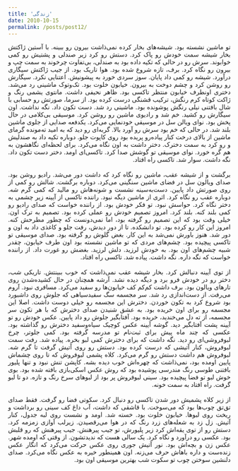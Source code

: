 ```yaml
---
title: 'زندگی'
date: 2010-10-15
permalink: /posts/post12/
---
```

<div align="justify" dir="rtl">

تو ماشین نشسته بود. شیشه‌های بخار کرده نمی‌ذاشت بیرون رو ببینه. با آستین ژاکتش بخار شیشه سمت خودش رو پاک کرد. دستش رو کرد زیر صندلی و پشتیش رو کمی خوابوند. سرش رو در حالی که تکیه داده بود به صندلی، بی‌تفاوت چرخوند به سمت چپ و بیرون رو نگاه کرد. برف، تازه شروع شده بود. هوا تاریک بود. از جیب ژاکتش سیگاری درآورد. شیشه رو کمی داد پایان. سوز سردی خورد به پیشونیش. اعتنایی نکرد. سیگارش رو روشن کرد و چشم دوخت به بیرون. خیابون خلوت بود. تک‌وتوک ماشینی رد می‌شد. دختری اونطرف خیابون منتظر تاکسی بود. ظاهر نحیفی داشت. مانتوی یشمی رنگ و ژاکت کوتاه کرم رنگش، ترکیب قشنگی درست کرده بود. از سرما، صورتش رو حسابی با شال بافتنی نیلی رنگش پوشونده بود. ماشینی رد شد. دست تکون داد. نگه نداشت. اون سیگارش رو کشید. خم شد و رادیوی ماشین رو روشن کرد. موسیقی بی‌کلامی در حال پخش بود.  نوای ویالن سل در موسیقی خودنمایی می‌کرد. یکدفعه صدایی از جلوی ماشین بلند شد. در حالی که خم بود سرش رو آورد بالا. گربه‌ای رو دید که به امید ته‌مونده گرمای ماشین از بالای درخت کنار پیاده‌رو پریده بود روی کاپوت جلو. دوباره تکیه داد به صندلیش و رو کرد به سمت دخترک. دختر داشت به اون نگاه می‌کرد. برای لحظه‌ای نگاهشون به هم گره خورد. نوای موسیقی تو گوشش صدا کرد. تاکسی‌ای اومد. دختر دست تکون داد. نگه داشت. سوار شد. تاکسی راه افتاد.<br>
<br>
برگشت و از شیشه عقب، ماشین رو نگاه کرد که داشت دور می‌شد. رادیو روشن بود. صدای ویالون سل در فضای ماشین سنگینی می‌کرد. دوباره برگشت. شالش رو کمی از روی صورتش داد پایین. دست‌به‌سینه نشست و شونه‌هاش رو مالید که کمی گرم شه. دوباره عقب رو نگاه کرد. اثری از ماشین دیگه نبود. راننده تاکسی از آیینه زیر چشمی به دختر نگاه کرد. حواسش نبود. تو فکر خودش بود. از راننده خواست که صدای رادیو رو کمی بلند کنه. بلند کرد. امروز  تصمیم خودش رو عملی کرده بود. تصمیم به ترک اون. خیلی وقت بود که این تصمیم رو گرفته بود، اما نمی‌دونست که چطور مطرحش کنه. امروز این کار رو کرده بود. تو دانشکده. تا از دور دیدش، رفت جلو و کاغذی داد به اون و دور شد. هنوز باورش نمی‌شد به این کار. بغض گلوش رو گرفته بود. صدای موسیقی تو تاکسی پیچیده بود. چشم‌های مردی که تو ماشین نشسته بود اون طرف خیابون، چقدر شبیه چشم‌های اون بود. به خودش لرزید. دلش لرزید. بغضش رو غورت داد. از راننده خواست که نگه داره. نگه داشت. پیاده شد. تاکسی راه افتاد.<br>
<br>
از توی آیینه دنبالش کرد. بخار شیشه عقب نمی‌ذاشت که خوب ببینتش. تاریکی شب، دختر رو در خودش فرو برد و دیگه دیده نشد. آرشه همچنان در حال کشیده‌شدن روی تارهای ویالون بود. برف داشت کم‌کم کف خیابون‌ها رو سفید می‌کرد. مسافری نبود. آروم می‌رفت. از دست‌اندازی رد شد. سر مجسمه سگ سفیدسیاهی که جلوش روی داشبورد بود شروع کرد به تکون خوردن. دخترش این مجسمه رو خیلی دوست داشت. اصلا این مجسمه رو برای اون خریده بود. به عشق شنیدن صدای دخترش که با هر تکون سر مجسمه، از ته دل می‌خندید، خریده بود. آفتابگیر جلوش رو داد پایین. عکس خودش رو تو آیینه پشت آفتابگیر دید. گوشه آیینه عکس کوچیک سیاه‌وسفید دخترش رو گذاشته بود. عکسی که چند ماه پیش برای ثبت‌نام تو مدرسه گرفته بود. کمی جلوتر، چرخ لبوفروشی‌ای رو دید. نگه داشت که برای دخترش کمی لبو بخره. پیاده شد. رفت سمت لبوفروش، کنار آتیشی که درست کرده بود. دستش رو روی آتیش گرفت تا گرم شه. لبوفروش هم داشت دستش رو گرم می‌کرد. کلاه پشمی لبوفروش که تا روی چشماش پایین اومده بود، نمی‌ذاشت که چهره‌اش خوب دیده بشه. کاپشن تنش نبود و تنها پلیور بافتنی طوسی رنگ مندرسی پوشیده بود که روش عکس اسکی‌بازی بافته شده بود. بوی خوش لبو تو فضا پیچیده بود. سینی لبوفروش پر بود از لبوهای سرخ رنگ و تازه. دو تا لبو گرفت. راه افتاد به سمت خونه.<br>
<br>
از زیر کلاه پشمیش دور شدن تاکسی رو دنبال کرد. سکوتی فضا رو گرفت. فقط صدای تق‌تق چوب‌ها بود که می‌سوخت. با قاشقی که داشت، آب داغ کف سینی رو بر‌داشت و ریخت روی لبوها. خیابون خلوت بود. خسته شد. اومد و نشست روی لبه جدول، کنار آتیش. زل زد به شعله‌های زرد رنگ که در هوا می‌رقصیدن. زیرلب آوازی زمزمه ‌کرد. دستش رو از توی یقه‌اش کرد زیر پلیورش، تو جیب پیرهنش. جیب پیرهنش که رو قلبش بود. عکسی رو درآورد و نگاه کرد. یک سالی هست که ندیدتشون. از وقتی که اومده شهر. عکس زن و بچه‌اش بود. نور آتیش جوری روی عکس حرکت می‌کرد که انگار عکس زنده‌ست و داره باهاش حرف می‌زنه. اون همینطور خیره به عکس نگاه می‌کرد. صدای دلنشین سوختن چوب تو سکوت شب بهترین موسیقی اون بود.


</div>

